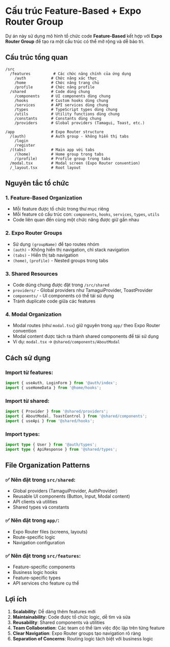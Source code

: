 # Cấu trúc Feature-Based + Expo Router Group

Dự án này sử dụng mô hình tổ chức code **Feature-Based** kết hợp với **Expo Router Group** để tạo ra một cấu trúc có thể mở rộng và dễ bảo trì.

## Cấu trúc tổng quan

```
/src
  /features          # Các chức năng chính của ứng dụng
    /auth           # Chức năng xác thực
    /home           # Chức năng trang chủ
    /profile        # Chức năng profile
  /shared           # Code dùng chung
    /components     # UI components dùng chung
    /hooks          # Custom hooks dùng chung
    /services       # API services dùng chung
    /types          # TypeScript types dùng chung
    /utils          # Utility functions dùng chung
    /constants      # Constants dùng chung
    /providers      # Global providers (Tamagui, Toast, etc.)

/app                # Expo Router structure
  /(auth)           # Auth group - không hiển thị tabs
    /login
    /register
  /(tabs)           # Main app với tabs
    /(home)         # Home group trong tabs
    /(profile)      # Profile group trong tabs
  /modal.tsx        # Modal screen (Expo Router convention)
  /_layout.tsx      # Root layout
```

## Nguyên tắc tổ chức

### 1. Feature-Based Organization
- Mỗi feature được tổ chức trong thư mục riêng
- Mỗi feature có cấu trúc con: `components`, `hooks`, `services`, `types`, `utils`
- Code liên quan đến cùng một chức năng được giữ gần nhau

### 2. Expo Router Groups
- Sử dụng `(groupName)` để tạo routes nhóm
- `(auth)` - Không hiển thị navigation, chỉ stack navigation
- `(tabs)` - Hiển thị tab navigation
- `(home)`, `(profile)` - Nested groups trong tabs

### 3. Shared Resources
- Code dùng chung được đặt trong `/src/shared`
- `providers/` - Global providers như TamaguiProvider, ToastProvider
- `components/` - UI components có thể tái sử dụng
- Tránh duplicate code giữa các features

### 4. Modal Organization
- Modal routes (như `modal.tsx`) giữ nguyên trong `app/` theo Expo Router convention
- Modal content được tách ra thành shared components để tái sử dụng
- Ví dụ: `modal.tsx` → `@shared/components/AboutModal`

## Cách sử dụng

### Import từ features:
```typescript
import { useAuth, LoginForm } from '@auth/index';
import { useHomeData } from '@home/hooks';
```

### Import từ shared:
```typescript
import { Provider } from '@shared/providers';
import { AboutModal, ToastControl } from '@shared/components';
import { useApi } from '@shared/hooks';
```

### Import types:
```typescript
import type { User } from '@auth/types';
import type { ApiResponse } from '@shared/types';
```

## File Organization Patterns

### ✅ Nên đặt trong `src/shared`:
- Global providers (TamaguiProvider, AuthProvider)
- Reusable UI components (Button, Input, Modal content)
- API clients và utilities
- Shared types và constants

### ✅ Nên đặt trong `app/`:
- Expo Router files (screens, layouts)
- Route-specific logic
- Navigation configuration

### ✅ Nên đặt trong `src/features`:
- Feature-specific components
- Business logic hooks
- Feature-specific types
- API services cho feature cụ thể

## Lợi ích

1. **Scalability**: Dễ dàng thêm features mới
2. **Maintainability**: Code được tổ chức logic, dễ tìm và sửa
3. **Reusability**: Shared components và utilities
4. **Team Collaboration**: Các team có thể làm việc độc lập trên từng feature
5. **Clear Navigation**: Expo Router groups tạo navigation rõ ràng
6. **Separation of Concerns**: Routing logic tách biệt với business logic 